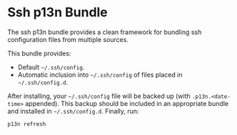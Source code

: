 # Ssh p13n Bundle

The ssh p13n bundle provides a clean framework for bundling ssh
configuration files from multiple sources.

This bundle provides:

* Default `~/.ssh/config`.
* Automatic inclusion into `~/.ssh/config` of files placed in
  `~/.ssh/config.d`.

After installing, your `~/.ssh/config` file will be backed up (with
`.p13n.<date-time>` appended). This backup should be included in an
appropriate bundle and installed in `~/.ssh/config.d`. Finally, run:

    p13n refresh
